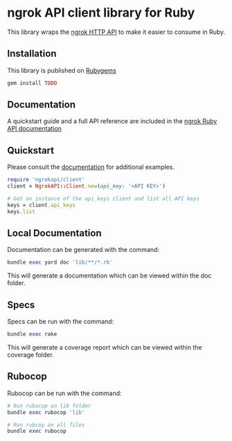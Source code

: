 # ngrok API client library for Ruby

This library wraps the [ngrok HTTP API](https://ngrok.com/docs/api) to make it
easier to consume in Ruby.

## Installation

This library is published on [Rubygems](https://rubygems.org/gems/TODO)

```ruby
gem install TODO
```

## Documentation

A quickstart guide and a full API reference are included in the [ngrok Ruby API documentation](https://ruby-api.docs.ngrok.com)

## Quickstart

Please consult the [documentation](https://ruby-api.docs.ngrok.com) for additional examples.

```ruby
require 'ngrokapi/client'
client = NgrokAPI::Client.new(api_key: '<API KEY>')

# Get an instance of the api_keys client and list all API keys
keys = client.api_keys
keys.list
```

## Local Documentation

Documentation can be generated with the command:

```ruby
bundle exec yard doc 'lib/**/*.rb'
```

This will generate a documentation which can be viewed within the doc folder.

## Specs

Specs can be run with the command:

```ruby
bundle exec rake
```

This will generate a coverage report which can be viewed within the coverage folder.

## Rubocop

Rubocop can be run with the command:

```ruby
# Run rubocop on lib folder
bundle exec rubocop 'lib'

# Run rubcop on all files
bundle exec rubocop
```
